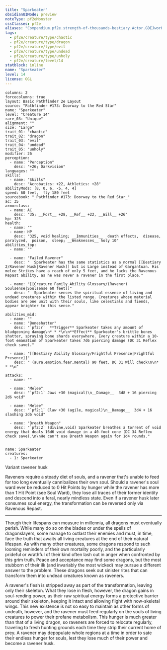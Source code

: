 ```yaml
---
title: "Sparkeater"
obsidianUIMode: preview
noteType: pf2eMonster
cssClasses: pf2e
aliases: "Compendium.pf2e.strength-of-thousands-bestiary.Actor.GDEJworKvYKhniBU" 
tags:
  - pf2e/creature/type/chaotic
  - pf2e/creature/type/dragon
  - pf2e/creature/type/evil
  - pf2e/creature/type/undead
  - pf2e/creature/type/unholy
  - pf2e/creature/level/14
statblock: inline
name: "Sparkeater"
level: 14
license: OGL
---
```


```statblock
columns: 2
forcecolumns: true
layout: Basic Pathfinder 2e Layout
source: "Pathfinder #173: Doorway to the Red Star"
name: "Sparkeater"
level: "Creature 14"
rare_03: "Unique"
alignment: ""
size: "Large"
trait_01: "chaotic"
trait_02: "dragon"
trait_03: "evil"
trait_04: "undead"
trait_05: "unholy"
modifier: 26
perception:
  - name: "Perception"
    desc: "+26; Darkvision"
languages: ""
skills:
  - name: "Skills"
    desc: "Acrobatics: +22, Athletics: +28"
abilityMods: [8, 0, 6, -5, 4, 4]
speed: 60 feet,  fly 180 feet
sourcebook: "_Pathfinder #173: Doorway to the Red Star_"
ac: 35
armorclass:
  - name: AC
    desc: "35; __Fort__ +28, __Ref__ +22, __Will__ +26"
hp: 325
health:
  - name: ""
  - name: HP
    desc: "325, void healing; __Immunities__  death effects,  disease,  paralyzed,  poison,  sleep; __Weaknesses__ holy 10"
abilities_top:
  - name: ""

  - name: "Failed Ravener"
    desc: "  Sparkeater has the same statistics as a normal [[Bestiary 2/Ravener Husk|Ravener Husk]] but is Large instead of Gargantuan. His melee Strikes have a reach of only 5 feet, and he lacks the Ravenous Repast ability, as he was never a ravener in the first place."

  - name: "[[Creature Family Ability Glossary/(Ravener) Soulsense|Soulsense 60 feet]]"
    desc: "  Sparkeater senses the spiritual essence of living and undead creatures within the listed range. Creatures whose material bodies are one unit with their souls, like celestials and fiends, appear brighter to this sense."

abilities_mid:
  - name: ""
  - name: "Boneshatter"
    desc: "`pf2:r`  **Trigger** Sparkeater takes any amount of bludgeoning damage\n* * *\n\n**Effect** Sparkeater's brittle bones shatter, spraying bone shards everywhere. Every creature within a 10-foot emanation of Sparkeater takes 7d6 piercing damage (DC 31 Reflex check save)."

  - name: "[[Bestiary Ability Glossary/Frightful Presence|Frightful Presence]]"
    desc: " (aura,emotion,fear,mental) 90 feet. DC 31 Will check\n\n* * *\n"

attacks:
  - name: ""

  - name: "Melee"
    desc: "`pf2:1` Jaws +30 (magical)\n__Damage__  3d8 + 16 piercing 2d6 void"

  - name: "Melee"
    desc: "`pf2:1` Claw +30 (agile, magical)\n__Damage__  3d4 + 16 slashing 2d6 void"

  - name: "Breath Weapon"
    desc: "`pf2:2` (divine,void) Sparkeater breathes a torrent of void energy that deals 16d6 void damage in a 40-foot cone (DC 34 Reflex check save).\n\nHe can't use Breath Weapon again for 1d4 rounds."
 
```

```encounter-table
name: Sparkeater
creatures:
  - 1: Sparkeater
```


Variant ravener husk

Raveners require a steady diet of souls, and a ravener that's unable to feed for too long eventually cannibalizes their own soul. Should a ravener's soul ward ever be reduced to 0 Hit Points by hunger while the ravener has more than 1 Hit Point (see Soul Ward), they lose all traces of their former identity and descend into a feral, nearly mindless state. Even if a ravener husk later consumes soul energy, the transformation can be reversed only via Ravenous Repast.

* * *

Though their lifespans can measure in millennia, all dragons must eventually perish. While many do so on the blades or under the spells of dragonslayers, some manage to outlast their enemies and must, in time, face the truth that awaits all living creatures at the end of their natural lifespan. As with many other creatures, some dragons respond to such looming reminders of their own mortality poorly, and the particularly prideful or wrathful of their kind often lash out in anger when confronted by this grim truth. Peace and acceptance may find some dragons, but the most stubborn of their ilk (and invariably the most wicked) may pursue a different answer to the problem. These dragons seek out sinister rites that can transform them into undead creatures known as raveners.

A ravener's flesh is stripped away as part of the transformation, leaving only their skeleton. What they lose in flesh, however, the dragon gains in soul-rending power, as their raw spiritual energy forms a protective barrier around their skeleton, keeping it intact and allowing flight with now-skeletal wings. This new existence is not so easy to maintain as other forms of undeath, however, and the ravener must feed regularly on the souls of living creatures to power their profane metabolism. This hunger is much greater than that of a living dragon, so raveners are forced to relocate regularly, traveling to fresh hunting grounds each time they strip their current home of prey. A ravener may depopulate whole regions at a time in order to sate their endless hunger for souls, lest they lose much of their power and become a ravener husk.
